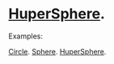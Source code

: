 # [HuperSphere](https://en.wikipedia.org/wiki/N-sphere).

Examples:

[Circle](https://raw.githack.com/anhr/commonNodeJS/master/HuperSphere/Examples/circle.html).
[Sphere](https://raw.githack.com/anhr/commonNodeJS/master/HuperSphere/Examples/sphere.html).
[HuperSphere](https://raw.githack.com/anhr/commonNodeJS/master/HuperSphere/Examples/huperSphere.html).
